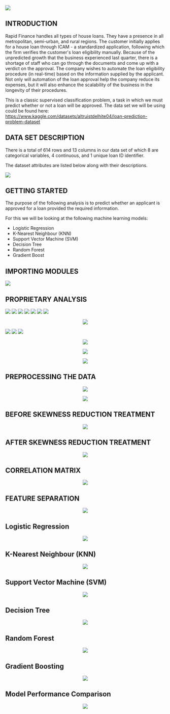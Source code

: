 <img src="https://raw.githubusercontent.com/JoexTitan/RFLP-Prediction-Model/main/Visuals/img1.png">

## INTRODUCTION

Rapid Finance handles all types of house loans. They have a presence in all metropolitan, semi-urban, and rural regions. The customer initially applies for a house loan through ICAM - a standardized application, following which the firm verifies the customer's loan eligibility manually. Because of the unpredicted growth that the business experienced last quarter, there is a shortage of staff who can go through the documents and come up with a verdict on the approval. The company wishes to automate the loan eligibility procedure (in real-time) based on the information supplied by the applicant. Not only will automation of the loan approval help the company reduce its expenses, but it will also enhance the scalability of the business in the longevity of their procedures.

This is a classic supervised classification problem, a task in which we must predict whether or not a loan will be approved. The data set we will be using could be found here: https://www.kaggle.com/datasets/altruistdelhite04/loan-prediction-problem-dataset


## DATA SET DESCRIPTION

There is a total of 614 rows and 13 columns in our data set of which 8 are categorical variables, 4 continuous, and 1 unique loan ID identifier.

The dataset attributes are listed below along with their descriptions.

<img src="https://raw.githubusercontent.com/JoexTitan/RFLP-Prediction-Model/main/Visuals/img2.png">


## GETTING STARTED
The purpose of the following analysis is to predict whether an applicant is approved for a loan provided the required information.

For this we will be looking at the following machine learning models:
* Logistic Regression
* K-Nearest Neighbour (KNN)
* Support Vector Machine (SVM)
* Decision Tree
* Random Forest
* Gradient Boost

## IMPORTING MODULES

<img src="https://raw.githubusercontent.com/JoexTitan/RFLP-Prediction-Model/main/Visuals/img3.JPG">

## PROPRIETARY ANALYSIS
<img src="https://raw.githubusercontent.com/JoexTitan/RFLP-Prediction-Model/main/Visuals/img4.png">
<img src="https://raw.githubusercontent.com/JoexTitan/RFLP-Prediction-Model/main/Visuals/img5.png">
<img src="https://raw.githubusercontent.com/JoexTitan/RFLP-Prediction-Model/main/Visuals/img6.png">
<img src="https://raw.githubusercontent.com/JoexTitan/RFLP-Prediction-Model/main/Visuals/img7.png">
<img src="https://raw.githubusercontent.com/JoexTitan/RFLP-Prediction-Model/main/Visuals/img8.png">
<img src="https://raw.githubusercontent.com/JoexTitan/RFLP-Prediction-Model/main/Visuals/img9.png">
<img src="https://raw.githubusercontent.com/JoexTitan/RFLP-Prediction-Model/main/Visuals/img10.png">
<p align="center"><img src="https://raw.githubusercontent.com/JoexTitan/RFLP-Prediction-Model/main/Visuals/img11.png" /></p>
<img src="https://raw.githubusercontent.com/JoexTitan/RFLP-Prediction-Model/main/Visuals/img12.png">
<img src="https://raw.githubusercontent.com/JoexTitan/RFLP-Prediction-Model/main/Visuals/img13.png">
<img src="https://raw.githubusercontent.com/JoexTitan/RFLP-Prediction-Model/main/Visuals/img14.png">

<p align="center"><img src="https://raw.githubusercontent.com/JoexTitan/RFLP-Prediction-Model/main/Visuals/img15.png" /></p>
<p align="center"><img src="https://raw.githubusercontent.com/JoexTitan/RFLP-Prediction-Model/main/Visuals/img16.png" /></p>
<p align="center"><img src="https://raw.githubusercontent.com/JoexTitan/RFLP-Prediction-Model/main/Visuals/img17.png" /></p>

## PREPROCESSING THE DATA
<p align="center"><img src="https://raw.githubusercontent.com/JoexTitan/RFLP-Prediction-Model/main/Visuals/img18.JPG" /></p>
<p align="center"><img src="https://raw.githubusercontent.com/JoexTitan/RFLP-Prediction-Model/main/Visuals/img19.png" /></p>

## BEFORE SKEWNESS REDUCTION TREATMENT

<p align="center"><img src="https://raw.githubusercontent.com/JoexTitan/RFLP-Prediction-Model/main/Visuals/img20.png" /></p>

## AFTER SKEWNESS REDUCTION TREATMENT

<p align="center"><img src="https://raw.githubusercontent.com/JoexTitan/RFLP-Prediction-Model/main/Visuals/img21.png" /></p>

## CORRELATION MATRIX

<p align="center"><img src="https://raw.githubusercontent.com/JoexTitan/RFLP-Prediction-Model/main/Visuals/img22.JPG" /></p>

## FEATURE SEPARATION

<p align="center"><img src="https://raw.githubusercontent.com/JoexTitan/RFLP-Prediction-Model/main/Visuals/img23.JPG" /></p>

## Logistic Regression
<p align="center"><img src="https://raw.githubusercontent.com/JoexTitan/RFLP-Prediction-Model/main/Visuals/img24.JPG" /></p>

## K-Nearest Neighbour (KNN)
<p align="center"><img src="https://raw.githubusercontent.com/JoexTitan/RFLP-Prediction-Model/main/Visuals/img25.JPG" /></p>

## Support Vector Machine (SVM)
<p align="center"><img src="https://raw.githubusercontent.com/JoexTitan/RFLP-Prediction-Model/main/Visuals/img26.JPG" /></p>

## Decision Tree
<p align="center"><img src="https://raw.githubusercontent.com/JoexTitan/RFLP-Prediction-Model/main/Visuals/img27.JPG" /></p>

## Random Forest
<p align="center"><img src="https://raw.githubusercontent.com/JoexTitan/RFLP-Prediction-Model/main/Visuals/img28.JPG" /></p>

## Gradient Boosting
<p align="center"><img src="https://raw.githubusercontent.com/JoexTitan/RFLP-Prediction-Model/main/Visuals/img29.JPG" /></p>

## Model Performance Comparison
<p align="center"><img src="https://raw.githubusercontent.com/JoexTitan/RFLP-Prediction-Model/main/Visuals/img30.JPG" /></p>
